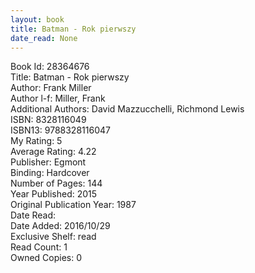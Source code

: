 ```yaml
---
layout: book
title: Batman - Rok pierwszy
date_read: None
---
```


Book Id: 28364676<br />
Title: Batman - Rok pierwszy<br />
Author: Frank Miller<br />
Author l-f: Miller, Frank<br />
Additional Authors: David Mazzucchelli, Richmond Lewis<br />
ISBN: 8328116049<br />
ISBN13: 9788328116047<br />
My Rating: 5<br />
Average Rating: 4.22<br />
Publisher: Egmont<br />
Binding: Hardcover<br />
Number of Pages: 144<br />
Year Published: 2015<br />
Original Publication Year: 1987<br />
Date Read: <br />
Date Added: 2016/10/29<br />
Exclusive Shelf: read<br />
Read Count: 1<br />
Owned Copies: 0<br />

